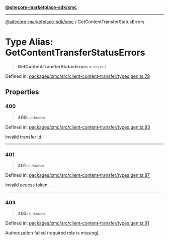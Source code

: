 [**@sitecore-marketplace-sdk/xmc**](../README.md)

***

[@sitecore-marketplace-sdk/xmc](../README.md) / GetContentTransferStatusErrors

# Type Alias: GetContentTransferStatusErrors

> **GetContentTransferStatusErrors** = `object`

Defined in: [packages/xmc/src/client-content-transfer/types.gen.ts:79](https://github.com/Sitecore/sitecore-marketplace-sdk/blob/e87783cce9f115393973a45e109d17b99bf1df7e/packages/xmc/src/client-content-transfer/types.gen.ts#L79)

## Properties

### 400

> **400**: `unknown`

Defined in: [packages/xmc/src/client-content-transfer/types.gen.ts:83](https://github.com/Sitecore/sitecore-marketplace-sdk/blob/e87783cce9f115393973a45e109d17b99bf1df7e/packages/xmc/src/client-content-transfer/types.gen.ts#L83)

Invalid transfer id.

***

### 401

> **401**: `unknown`

Defined in: [packages/xmc/src/client-content-transfer/types.gen.ts:87](https://github.com/Sitecore/sitecore-marketplace-sdk/blob/e87783cce9f115393973a45e109d17b99bf1df7e/packages/xmc/src/client-content-transfer/types.gen.ts#L87)

Invalid access token.

***

### 403

> **403**: `unknown`

Defined in: [packages/xmc/src/client-content-transfer/types.gen.ts:91](https://github.com/Sitecore/sitecore-marketplace-sdk/blob/e87783cce9f115393973a45e109d17b99bf1df7e/packages/xmc/src/client-content-transfer/types.gen.ts#L91)

Authorization failed (required role is missing).
